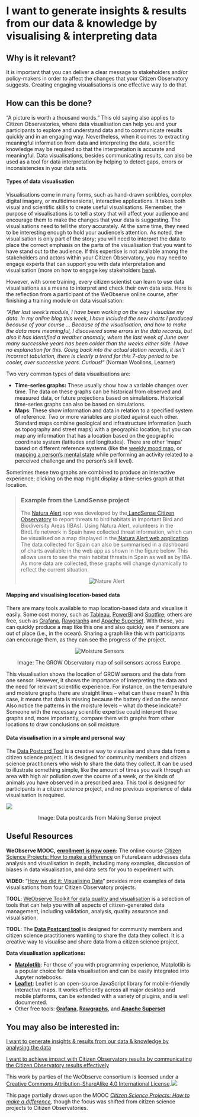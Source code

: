 # I want to generate insights & results from our data & knowledge by visualising & interpreting data

## Why is it relevant?

It is important that you can deliver a clear message to stakeholders and/or policy-makers in order to affect the changes that your Citizen Observatory suggests. Creating engaging visualisations is one effective way to do that.

## How can this be done?

“A picture is worth a thousand words.” This old saying also applies to Citizen Observatories, where data visualisation can help you and your participants to explore and understand data and to communicate results quickly and in an engaging way. Nevertheless, when it comes to extracting meaningful information from data and interpreting the data, scientific knowledge may be required so that the interpretation is accurate and meaningful. Data visualisations, besides communicating results, can also be used as a tool for data interpretation by helping to detect gaps, errors or inconsistencies in your data sets.

#### **Types of data visualisation**

Visualisations come in many forms, such as hand-drawn scribbles, complex digital imagery, or multidimensional, interactive applications. It takes both visual and scientific skills to create useful visualisations. Remember, the purpose of visualisations is to tell a story that will affect your audience and encourage them to make the changes that your data is suggesting. The visualisations need to tell the story accurately. At the same time, they need to be interesting enough to hold your audience’s attention. As noted, the visualisation is only part of the story; you will need to interpret the data to place the correct emphasis on the parts of the visualisation that you want to have stand out to the audience. If this expertise is not available among the stakeholders and actors within your Citizen Observatory, you may need to engage experts that can support you with data interpretation and visualisation (more on how to engage key stakeholders [here](https://app.gitbook.com/o/-LbbpkbPn14_lT165GF4/s/xhdGyRLggMekKhjUZVP1/~/changes/7/creating-and-running-a-citizen-observatory/i-want-to-engage-stakeholders-by-learning-how-to-work-with-various-types-of-stakeholders)).

However, with some training, every citizen scientist can learn to use data visualisations as a means to interpret and check their own data sets. Here is the reflection from a participant of the WeObserve online course, after finishing a training module on data visualisation:

_“After last week’s module, I have been working on the way I visualise my data. In my online blog this week, I have included the new charts I produced because of your course … Because of the visualisation, and how to make the data more meaningful, I discovered some errors in the data records, but also it has identified a weather anomaly, where the last week of June over many successive years has been colder than the weeks either side. I have no explanation for this. Going back into the actual station records, it isn’t incorrect tabulation, there is clearly a trend for this 7-day period to be cooler, over successive years. Curious!_“ (Norman Woollons, Learner)

Two very common types of data visualisations are:

* **Time-series graphs:** These usually show how a variable changes over time. The data on these graphs can be historical from observed and measured data, or future projections based on simulations. Historical time-series graphs can also be based on simulations.
* **Maps**: These show information and data in relation to a specified system of reference. Two or more variables are plotted against each other. Standard maps combine geological and infrastructure information (such as topography and street maps) with a geographic location; but you can map any information that has a location based on the geographic coordinate system (latitudes and longitudes). There are other ‘maps’ based on different reference systems (like the [weekly mood map](http://devplanner.com/DevPlannerHelp/mood-color.htm), or [mapping a person’s mental state](https://en.wikipedia.org/wiki/File:Challenge_vs_skill.svg) while performing an activity related to a perceived challenge and the person’s skill level).

Sometimes these two graphs are combined to produce an interactive experience; clicking on the map might display a time-series graph at that location.

> ### Example from the LandSense project
>
> The [Natura Alert](https://natura-alert.net/) app was developed by the[ LandSense Citizen Observatory](https://www.landsense.eu/About) to report threats to bird habitats in Important Bird and Biodiversity Areas (IBAs). Using Natura Alert, volunteers in the BirdLife network in Spain have collected threat information, which can be visualised on a map displayed in the[ Natura Alert web application](https://natura-alert.net/explore). The data collected for Spain can also be summarised in a dashboard of charts available in the web app as shown in the figure below. This allows users to see the main habitat threats in Spain as well as by IBA. As more data are collected, these graphs will change dynamically to reflect the current situation.
>
> <p align="center"><img src="https://www.weobserve.eu/wp-content/uploads/2021/03/Nature-Alert.png" alt="Nature Alert"></p>

#### **Mapping and visualising location-based data**

There are many tools available to map location-based data and visualise it easily. Some cost money, such as [Tableau](https://www.tableau.com/), [PowerBI](https://powerbi.microsoft.com/) and [Spotfire](https://www.tibco.com/products/tibco-spotfire); others are free, such as [Grafana](https://grafana.com/), [Rawgraphs](https://rawgraphs.io/) and [Apache Superset](https://superset.incubator.apache.org/). With these, you can quickly produce a map like this one and also quickly see if sensors are out of place (i.e., in the ocean).  Sharing a graph like this with participants can encourage them, as they can see the progress of the project.

<p align="center"><img src="https://www.weobserve.eu/wp-content/uploads/2021/03/Moisture-sensors.png" alt="Moisture Sensors"></p>

<p align="center">Image: The GROW Observatory map of soil sensors across Europe. </p>

This visualisation shows the location of GROW sensors and the data from one sensor.  However, it shows the importance of interpreting the data and the need for relevant scientific experience.  For instance, on the temperature and moisture graphs there are straight lines – what can these mean? In this case, it means that data is missing because the battery died on the sensor.  Also notice the patterns in the moisture levels – what do these indicate? Someone with the necessary scientific expertise could interpret these graphs and, more importantly, compare them with graphs from other locations to draw conclusions on soil moisture.

#### **Data visualisation in a simple and personal way**

The [Data Postcard Tool](https://discovery.dundee.ac.uk/en/publications/data-postcards-tool) is a creative way to visualise and share data from a citizen science project. It is designed for community members and citizen science practitioners who wish to share the data they collect. It can be used to illustrate something simple, like the amount of times you walk through an area with high air pollution over the course of a week, or the kinds of animals you have observed in a prescribed area. This tool is designed for participants in a citizen science project, and no previous experience of data visualisation is required.

![](https://www.weobserve.eu/wp-content/uploads/2021/03/Making-Sense-Image-Postcards.jpg)

<p align="center">Image: Data postcards from Making Sense project</p>

## Useful Resources

**WeObserve MOOC,** [**enrollment is now open**](https://www.futurelearn.com/courses/weobserve-the-earth)**:** The online course [Citizen Science Projects: How to make a difference](https://www.futurelearn.com/courses/weobserve-the-earth) on FutureLearn addresses data analysis and visualisation in depth, including many examples, discussion of biases in data visualisation, and data sets for you to experiment with.

**VIDEO**: “[How we did it: Visualising Data](https://www.youtube.com/watch?v=Peo3ad828Yw)” provides more examples of data visualisations from four Citizen Observatory projects.

**TOOL**: [WeObserve Toolkit for data quality and visualisation](https://www.weobserve.eu/toolkit/) is a selection of tools that can help you with all aspects of citizen-generated data management, including validation, analysis, quality assurance and visualisation.

**TOOL**: The [**Data Postcard tool**](https://discovery.dundee.ac.uk/en/publications/data-postcards-tool) is designed for community members and citizen science practitioners wanting to share the data they collect. It is a creative way to visualise and share data from a citizen science project.

**Data visualisation applications:**

* [**Matplotlib**](https://matplotlib.org/): For those of you with programming experience, Matplotlib is a popular choice for data visualisation and can be easily integrated into Jupyter notebooks.
* [**Leaflet**](https://leafletjs.com/): Leaflet is an open-source JavaScript library for mobile-friendly interactive maps. It works efficiently across all major desktop and mobile platforms, can be extended with a variety of plugins, and is well documented.
* Other free tools: [**Grafana**](https://grafana.com/), [**Rawgraphs**](https://rawgraphs.io/), and [**Apache Superset**](https://superset.incubator.apache.org/)

## You may also be interested in:

[I want to generate insights & results from our data & knowledge by analysing the data](https://books.fablabbcn.org/creating-successful-and-sustainable-cos-toolkit/~/revisions/P2ESEVnb7x9THgs4UQg4/creating-and-running-a-citizen-observatory/i-want-to-generate-insights-and-results-from-our-data-and-knowledge-by-analysing-the-data)

[I want to achieve impact with Citizen Observatory results by communicating the Citizen Observatory results effectively](https://books.fablabbcn.org/creating-successful-and-sustainable-cos-toolkit/~/revisions/rDoyUvGphEeojUPmEyRQ/achieving-impact-with-citizen-observatories/i-want-to-achieve-impacts-with-the-co-results-by-communicating-the-co-results-effectively)



This work by parties of the WeObserve consortium is licensed under a [Creative Commons Attribution-ShareAlike 4.0 International License](https://creativecommons.org/licenses/by-sa/2.0/).![](https://www.weobserve.eu/wp-content/uploads/2021/03/CC.png)

This page partially draws upon the MOOC [_Citizen Science Projects: How to make a difference_](https://www.futurelearn.com/courses/weobserve-the-earth/4)_,_ though the focus was shifted from citizen science projects to Citizen Observatories.
